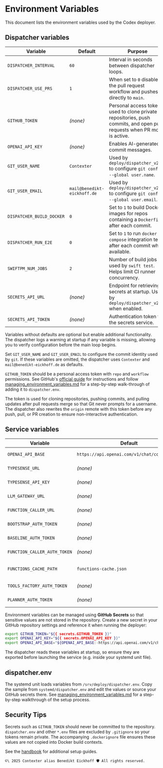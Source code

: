 # Environment Variables

This document lists the environment variables used by the Codex deployer.

## Dispatcher variables

| Variable | Default | Purpose |
|----------|---------|---------|
| `DISPATCHER_INTERVAL` | `60` | Interval in seconds between dispatcher loops. |
| `DISPATCHER_USE_PRS` | `1` | When set to `0` disables the pull request workflow and pushes directly to `main`. |
| `GITHUB_TOKEN` | _(none)_ | Personal access token used to clone private repositories, push commits, and open pull requests when PR mode is active. |
| `OPENAI_API_KEY` | _(none)_ | Enables AI-generated commit messages. |
| `GIT_USER_NAME` | `Contexter` | Used by `deploy/dispatcher_v2.py` to configure `git config --global user.name`. |
| `GIT_USER_EMAIL` | `mail@benedikt-eickhoff.de` | Used by `deploy/dispatcher_v2.py` to configure `git config --global user.email`. |
| `DISPATCHER_BUILD_DOCKER` | `0` | Set to `1` to build Docker images for repos containing a `Dockerfile` after each commit. |
| `DISPATCHER_RUN_E2E` | `0` | Set to `1` to run `docker compose` integration tests after each commit when available. |
| `SWIFTPM_NUM_JOBS` | `2` | Number of build jobs used by `swift test`. Helps limit CI runner concurrency. |
| `SECRETS_API_URL` | _(none)_ | Endpoint for retrieving secrets at startup. Used by `deploy/dispatcher_v2.py` when enabled. |
| `SECRETS_API_TOKEN` | _(none)_ | Authentication token for the secrets service. |

Variables without defaults are optional but enable additional functionality. The dispatcher logs a warning at startup if any variable is missing, allowing you to verify configuration before the main loop begins.

Set `GIT_USER_NAME` and `GIT_USER_EMAIL` to configure the commit identity used by `git`. If these variables are omitted, the dispatcher uses `Contexter` and `mail@benedikt-eickhoff.de` as defaults.

`GITHUB_TOKEN` should be a personal access token with `repo` and `workflow` permissions. See GitHub's [official guide](https://docs.github.com/en/authentication/keeping-your-account-and-data-secure/creating-a-personal-access-token) for instructions and follow [managing_environment_variables.md](managing_environment_variables.md) for a step-by-step walk-through of adding it to `dispatcher.env`.

The token is used for cloning repositories, pushing commits, and pulling updates after pull requests merge so that Git never prompts for a username. The dispatcher also rewrites the `origin` remote with this token before any push, pull, or PR creation to ensure non-interactive authentication.

## Service variables

| Variable | Default | Purpose |
|----------|---------|---------|
| `OPENAI_API_BASE` | `https://api.openai.com/v1/chat/completions` | Override for the OpenAI API endpoint. Used by `repos/fountainai/Generated/Server/llm-gateway/Handlers.swift`. |
| `TYPESENSE_URL` | _(none)_ | Base URL for a running Typesense instance. Used by `repos/typesense-codex/scripts/bootstrap_typesense.py`. |
| `TYPESENSE_API_KEY` | _(none)_ | API key for Typesense. Used by `repos/typesense-codex/scripts/bootstrap_typesense.py`. |
| `LLM_GATEWAY_URL` | _(none)_ | Base URL for the LLM Gateway used by the Planner service. Used by `repos/fountainai/Generated/Server/planner/LLMGatewayClient.swift`. |
| `FUNCTION_CALLER_URL` | _(none)_ | Base URL for the Function Caller service invoked by the Planner. Used by `repos/fountainai/Generated/Server/planner/LocalFunctionCallerClient.swift`. |
| `BOOTSTRAP_AUTH_TOKEN` | _(none)_ | Optional bearer token required by the Bootstrap service. Used by `repos/fountainai/Generated/Server/bootstrap/HTTPKernel.swift`. |
| `BASELINE_AUTH_TOKEN` | _(none)_ | Optional bearer token required by the Baseline Awareness service. Used by `repos/fountainai/Generated/Server/baseline-awareness/HTTPKernel.swift`. |
| `FUNCTION_CALLER_AUTH_TOKEN` | _(none)_ | Optional bearer token required by the Function Caller service. Used by `repos/fountainai/Generated/Server/function-caller/HTTPKernel.swift`. |
| `FUNCTIONS_CACHE_PATH` | `functions-cache.json` | Path to persist cached function definitions for the Function Caller and Tools Factory. Used by `repos/fountainai/Generated/Server/Shared/TypesenseClient.swift`. |
| `TOOLS_FACTORY_AUTH_TOKEN` | _(none)_ | Optional bearer token required by the Tools Factory service. Used by `repos/fountainai/Generated/Server/tools-factory/HTTPKernel.swift`. |
| `PLANNER_AUTH_TOKEN` | _(none)_ | Optional bearer token required by the Planner service. Used by `repos/fountainai/Generated/Server/planner/HTTPKernel.swift`. |

Environment variables can be managed using **GitHub Secrets** so that sensitive values are not stored in the repository. Create a new secret in your GitHub repository settings and reference it when running the deployer:

```bash
export GITHUB_TOKEN="${{ secrets.GITHUB_TOKEN }}"
export OPENAI_API_KEY="${{ secrets.OPENAI_API_KEY }}"
export OPENAI_API_BASE="${OPENAI_API_BASE:-https://api.openai.com/v1/chat/completions}"
```

The dispatcher reads these variables at startup, so ensure they are exported before launching the service (e.g. inside your systemd unit file).

## dispatcher.env

The systemd unit loads variables from `/srv/deploy/dispatcher.env`. Copy the sample from `systemd/dispatcher.env` and edit the values or source your GitHub secrets there. See [managing_environment_variables.md](managing_environment_variables.md) for a step-by-step walkthrough of the setup process.

## Security Tips

Secrets such as `GITHUB_TOKEN` should never be committed to the repository. `dispatcher.env` and other `*.env` files are excluded by `.gitignore` so your tokens remain private. The accompanying `.dockerignore` file ensures these values are not copied into Docker build contexts.

See the [handbook](handbook/README.md) for additional setup guides.

````text
©\ 2025 Contexter alias Benedikt Eickhoff 🛡️ All rights reserved.
````
